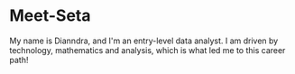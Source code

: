 # Meet-Seta

My name is Dianndra, and I'm an entry-level data analyst. I am driven by technology, mathematics and analysis, which is what led me to this career path!
